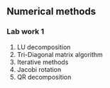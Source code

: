## Numerical methods

### Lab work 1
1. LU decomposition
2. Tri-Diagonal matrix algorithm
3. Iterative methods
4. Jacobi rotation
5. QR decomposition
